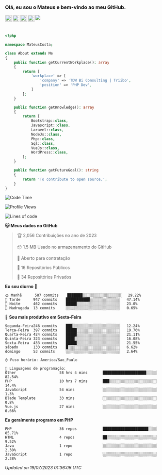 
### Olá, eu sou o Mateus e bem-vindo ao meu GitHub.

<a href="https://costamateus.com.br/">
  <img align="left" alt="MLC" width="22px" src="https://www.costamateus.com.br/favicon.ico" />
</a>
<a href="https://www.linkedin.com/in/costamateus6/">
  <img align="left" alt="LinkedIn Mateus" width="22px" src="https://cdn.jsdelivr.net/npm/simple-icons@v3/icons/linkedin.svg" />
</a>
<a href="https://www.instagram.com/mateuslc6/">
  <img align="left" alt="Instagram Mateus" width="22px" src="https://cdn.jsdelivr.net/npm/simple-icons@v3/icons/instagram.svg" />
</a>
<a href="https://www.facebook.com/costamateus6/">
  <img align="left" alt="Facebook Mateus" width="22px" src="https://cdn.jsdelivr.net/npm/simple-icons@3.13.0/icons/facebook.svg" />
</a>

![](https://visitor-badge.glitch.me/badge?page_id=costamateus.costamateus)

<br />

```php
<?php

namespace MateusCosta;

class About extends Me
{
    public function getCurrentWorkplace(): array
    {
        return [
            'workplace' => [
                'company' => 'TDW Bi Consulting | Triibo',
                'position' => 'PHP Dev',
            ]
        ];
    }

    public function getKnowledge(): array
    {
        return [
            Bootstrap::class,
            Javascript::class,
            Laravel::class,
            NodeJs::class,
            Php::class,
            Sql::class,
            VueJs::class,
            WordPress::class,
        ];
    }

    public function getFutureGoal(): string
    {
        return 'To contribute to open source.';
    }
}
```

<!--START_SECTION:waka-->
![Code Time](http://img.shields.io/badge/Code%20Time-1%2C555%20hrs%208%20mins-blue)

![Profile Views](http://img.shields.io/badge/Visualizac%C3%B5es%20do%20perfil-0-blue)

![Lines of code](https://img.shields.io/badge/Desde%20o%20Hello%20World%20eu%20escrevi--2%20Million%20linhas%20de%20c%C3%B3digo-blue)

**🐱 Meus dados no GitHub** 

> 🏆 2,056 Contribuições no ano de 2023
 > 
> 📦 1.5 MB Usado no armazenamento do GitHub 
 > 
> 💼 Aberto para contratação
 > 
> 📜 16 Repositórios Públicos 
 > 
> 🔑 34 Repositórios Privados  
 > 
**Eu sou diurno 🐤** 

```text
🌞 Manhã      587 commits    ███████░░░░░░░░░░░░░░░░░░   29.22% 
🌆 Tarde      947 commits    ███████████░░░░░░░░░░░░░░   47.14% 
🌃 Noite      462 commits    █████░░░░░░░░░░░░░░░░░░░░   23.0% 
🌙 Madrugada  13 commits     ░░░░░░░░░░░░░░░░░░░░░░░░░   0.65%

```
📅 **Sou mais produtivo em Sexta-Feira** 

```text
Segunda-Feira246 commits    ███░░░░░░░░░░░░░░░░░░░░░░   12.24% 
Terça-Feira  397 commits    █████░░░░░░░░░░░░░░░░░░░░   19.76% 
Quarta-Feira 424 commits    █████░░░░░░░░░░░░░░░░░░░░   21.11% 
Quinta-Feira 323 commits    ████░░░░░░░░░░░░░░░░░░░░░   16.08% 
Sexta-Feira  433 commits    █████░░░░░░░░░░░░░░░░░░░░   21.55% 
sábado       133 commits    █░░░░░░░░░░░░░░░░░░░░░░░░   6.62% 
domingo      53 commits     ░░░░░░░░░░░░░░░░░░░░░░░░░   2.64%

```


```text
⌚︎ Fuso horário: America/Sao_Paulo

💬 Linguagens de programação: 
Other                    58 hrs 4 mins       ████████████████████░░░░░   82.54% 
PHP                      10 hrs 7 mins       ███░░░░░░░░░░░░░░░░░░░░░░   14.4% 
JavaScript               54 mins             ░░░░░░░░░░░░░░░░░░░░░░░░░   1.3% 
Blade Template           33 mins             ░░░░░░░░░░░░░░░░░░░░░░░░░   0.8% 
Vue.js                   27 mins             ░░░░░░░░░░░░░░░░░░░░░░░░░   0.66%

```

**Eu geralmente programo em PHP** 

```text
PHP                      36 repos            █████████████████████░░░░   85.71% 
HTML                     4 repos             ██░░░░░░░░░░░░░░░░░░░░░░░   9.52% 
Java                     1 repo              ░░░░░░░░░░░░░░░░░░░░░░░░░   2.38% 
JavaScript               1 repo              ░░░░░░░░░░░░░░░░░░░░░░░░░   2.38%

```



 *Updated on 19/07/2023 01:36:06 UTC*
<!--END_SECTION:waka-->
